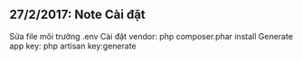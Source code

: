 
## 27/2/2017: Note Cài đặt
Sửa file môi trường .env
Cài đặt vendor: php composer.phar install
Generate app key: php artisan key:generate
